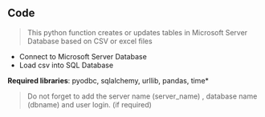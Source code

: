 ## Code

>This python function creates or updates tables in Microsoft Server Database based on CSV or excel files


- Connect to Microsoft Server Database
- Load csv into SQL Database


**Required libraries**: pyodbc, sqlalchemy, urllib, pandas, time*

>Do not forget to add the server name (server_name) , database name (dbname) and user login. (if required)
